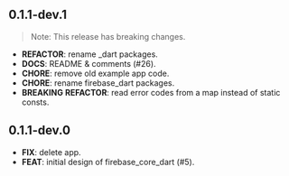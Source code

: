 ## 0.1.1-dev.1

> Note: This release has breaking changes.

 - **REFACTOR**: rename _dart packages.
 - **DOCS**: README & comments (#26).
 - **CHORE**: remove old example app code.
 - **CHORE**: rename firebase_dart packages.
 - **BREAKING** **REFACTOR**: read error codes from a map instead of static consts.

## 0.1.1-dev.0

 - **FIX**: delete app.
 - **FEAT**: initial design of firebase_core_dart (#5).